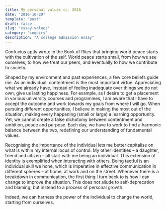 ```yaml
---
title: My personal values cc. 2016
date: "2016-10-29"
template: "post"
draft: false
slug: "essay-values"
category: "inquiry"
description: "A college admission essay"
---
```


Confucius aptly wrote in the Book of Rites that bringing world peace starts with the cultivation of the self. World peace starts small, from how we see ourselves, to how we treat our peers, and eventually to how we contribute to society. 

Shaped by my environment and past experiences, a few core beliefs guide me. As an individual, contentment is the most important virtue. Appreciating what we already have, instead of feeling inadequate over things we do not own, give us lasting happiness. For example, as I desire to get a placement in various university courses and programmes, I am aware that I have to accept the outcome and work towards my goals from where I will go. When pursuing different opportunities, I believe in making the most out of the situation, making every happening (small or large) a learning opportunity. Yet, we cannot create a false dichotomy between contentment and ambition, peace and purpose. Each day, we have to work to find a harmonic balance between the two, redefining our understanding of fundamental values.

Recognising the importance of the individual lets me better capitalise on what is within my internal locus of control. My other identities – a daughter, friend and citizen – all start with me being an individual. This extension of identity is exemplified when interacting with others. Being tactful is an individual skill we hone, which is imperative in effective communication in different spheres – at home, at work and on the street. Whenever there is a breakdown in communication, the first thing I turn back to is how I can change to improve the situation. This does not allude to self-deprecation and blaming, but instead to a process of personal growth.

Indeed, we can harness the power of the individual to change the world, starting from ourselves.

